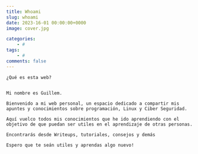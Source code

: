 ```yaml
---
title: Whoami
slug: whoami
date: 2023-16-01 00:00:00+0000
image: cover.jpg

categories:
    - #
tags:
    - #
comments: false
---
```

    ¿Qué es esta web?


    Mi nombre es Guillem.

    Bienvenido a mi web personal, un espacio dedicado a compartir mis apuntes y conocimientos sobre programación, Linux y Ciber Seguridad.

    Aquí vuelco todos mis conocimientos que he ido aprendiendo con el objetivo de que puedan ser utiles en el aprendizaje de otras personas.

    Encontrarás desde Writeups, tutoriales, consejos y demás

    Espero que te seán utiles y aprendas algo nuevo!
